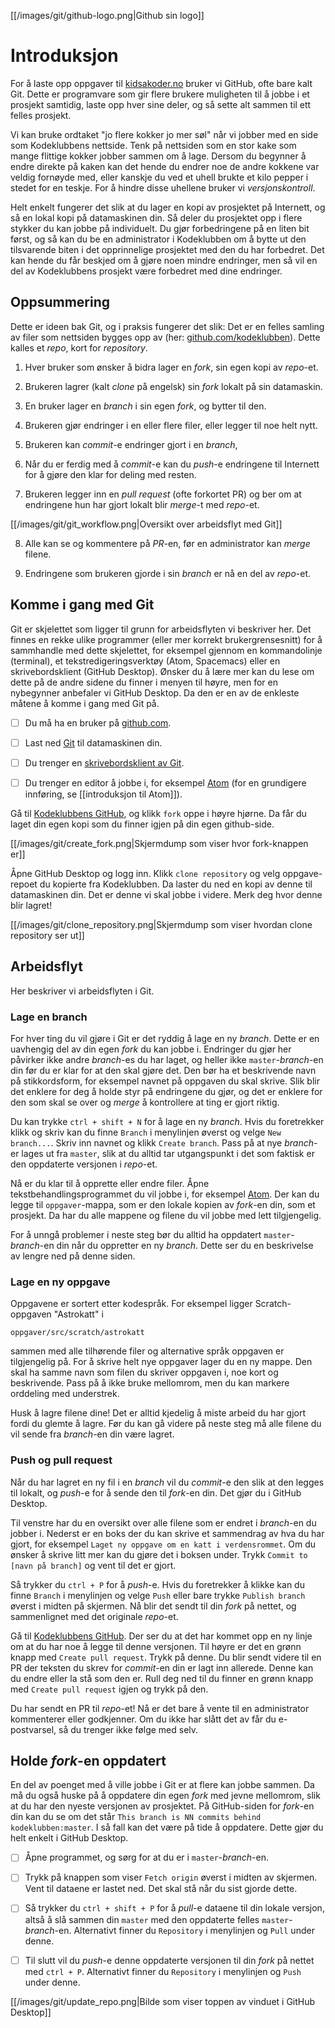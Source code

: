 
[[/images/git/github-logo.png|Github sin logo]]


# Introduksjon

For å laste opp oppgaver til [kidsakoder.no](http://oppgaver.kidsakoder.no)
bruker vi GitHub, ofte bare kalt Git. Dette er programvare som gir flere brukere
muligheten til å jobbe i et prosjekt samtidig, laste opp hver sine deler, og så
sette alt sammen til ett felles prosjekt.

Vi kan bruke ordtaket "jo flere kokker jo mer søl" når vi jobber med en side som
Kodeklubbens nettside. Tenk på nettsiden som en stor kake som mange flittige
kokker jobber sammen om å lage. Dersom du begynner å endre direkte på kaken kan
det hende du endrer noe de andre kokkene var veldig fornøyde med, eller kanskje
du ved et uhell brukte et kilo pepper i stedet for en teskje. For å hindre disse
uhellene bruker vi _versjonskontroll_.

Helt enkelt fungerer det slik at du lager en kopi av prosjektet på Internett, og
så en lokal kopi på datamaskinen din. Så deler du prosjektet opp i flere stykker
du kan jobbe på individuelt. Du gjør forbedringene på en liten bit først, og så
kan du be en administrator i Kodeklubben om å bytte ut den tilsvarende biten i
det opprinnelige prosjektet med den du har forbedret. Det kan hende du får
beskjed om å gjøre noen mindre endringer, men så vil en del av Kodeklubbens
prosjekt være forbedret med dine endringer.

## Oppsummering

Dette er ideen bak Git, og i praksis fungerer det slik: Det er en felles samling
av filer som nettsiden bygges opp av (her:
[github.com/kodeklubben](https://github.com/kodeklubben/oppgaver)). Dette kalles
et _repo_, kort for _repository_.

1. Hver bruker som ønsker å bidra lager en _fork_, sin egen kopi av _repo_-et.

2. Brukeren lagrer (kalt _clone_ på engelsk) sin _fork_ lokalt på sin
   datamaskin.

3. En bruker lager en _branch_ i sin egen _fork_, og bytter til den.

4. Brukeren gjør endringer i en eller flere filer, eller legger til noe helt nytt.

5. Brukeren kan _commit_-e endringer gjort i en _branch_,

6. Når du er ferdig med å _commit_-e kan du _push_-e endringene til Internett for
   å gjøre den klar for deling med resten.

7. Brukeren legger inn en _pull request_ (ofte forkortet PR) og ber om at
   endringene hun har gjort lokalt blir _merge_-t med _repo_-et.

  [[/images/git/git_workflow.png|Oversikt over arbeidsflyt med Git]]

8. Alle kan se og kommentere på _PR_-en, før en administrator kan _merge_
filene.

9. Endringene som brukeren gjorde i sin _branch_ er nå en del av _repo_-et.

## Komme i gang med Git

Git er skjelettet som ligger til grunn for arbeidsflyten vi beskriver her. Det
finnes en rekke ulike programmer (eller mer korrekt brukergrensesnitt) for å
sammhandle med dette skjelettet, for eksempel gjennom en kommandolinje
(terminal), et tekstredigeringsverktøy (Atom, Spacemacs) eller en
skrivebordsklient (GitHub Desktop). Ønsker du å lære mer kan du lese om dette på
de andre sidene du finner i menyen til høyre, men for en nybegynner anbefaler vi
GitHub Desktop. Da den er en av de enkleste måtene å komme i gang med Git på.

- [ ] Du må ha en bruker på [github.com](https://github.com/).

- [ ] Last ned [Git](https://git-scm.com/downloads) til datamaskinen din.

- [ ] Du trenger en [skrivebordsklient av Git](https://desktop.github.com/).

- [ ] Du trenger en editor å jobbe i, for eksempel [Atom](https://atom.io/) (for
      en grundigere innføring, se [[introduksjon til Atom]]).

Gå til [Kodeklubbens GitHub](https://github.com/kodeklubben/oppgaver), og klikk
`fork` oppe i høyre hjørne. Da får du laget din egen kopi som du finner igjen på
din egen github-side.

[[/images/git/create_fork.png|Skjermdump som viser hvor fork-knappen er]]

Åpne GitHub Desktop og logg inn. Klikk `clone repository` og velg oppgave-repoet
du kopierte fra Kodeklubben. Da laster du ned en kopi av denne til datamaskinen
din. Det er denne vi skal jobbe i videre. Merk deg hvor denne blir lagret!

[[/images/git/clone_repository.png|Skjermdump som viser hvordan clone repository ser ut]]

## Arbeidsflyt

Her beskriver vi arbeidsflyten i Git.

### Lage en branch

For hver ting du vil gjøre i Git er det ryddig å lage en ny _branch_. Dette er
en uavhengig del av din egen _fork_ du kan jobbe i. Endringer du gjør her
påvirker ikke andre _branch_-es du har laget, og heller ikke
`master`-_branch_-en din før du er klar for at den skal gjøre det. Den bør ha et
beskrivende navn på stikkordsform, for eksempel navnet på oppgaven du skal
skrive. Slik blir det enklere for deg å holde styr på endringene du gjør, og det
er enklere for den som skal se over og _merge_ å kontrollere at ting er gjort
riktig.

Du kan trykke `ctrl + shift + N` for å lage en ny _branch_. Hvis du foretrekker
klikk og skriv kan du finne `Branch` i menylinjen øverst og velge `New
branch...`. Skriv inn navnet og klikk `Create branch`. Pass på at nye
_branch_-er lages ut fra `master`, slik at du alltid tar utgangspunkt i det som
faktisk er den oppdaterte versjonen i _repo_-et.

Nå er du klar til å opprette eller endre filer. Åpne tekstbehandlingsprogrammet
du vil jobbe i, for eksempel [Atom](Introduksjon-til-Atom.md). Der kan du legge
til `oppgaver`-mappa, som er den lokale kopien av _fork_-en din, som et
prosjekt. Da har du alle mappene og filene du vil jobbe med lett tilgjengelig.

For å unngå problemer i neste steg bør du alltid ha oppdatert
`master`-_branch_-en din når du oppretter en ny _branch_. Dette ser du en
beskrivelse av lengre ned på denne siden.

### Lage en ny oppgave

Oppgavene er sortert etter kodespråk. For eksempel ligger Scratch-oppgaven
"Astrokatt" i

```
oppgaver/src/scratch/astrokatt
```

sammen med alle tilhørende filer og alternative språk oppgaven er tilgjengelig
på. For å skrive helt nye oppgaver lager du en ny mappe. Den skal ha samme navn
som filen du skriver oppgaven i, noe kort og beskrivende. Pass på å ikke bruke
mellomrom, men du kan markere orddeling med understrek.

Husk å lagre filene dine! Det er alltid kjedelig å miste arbeid du har gjort
fordi du glemte å lagre. Før du kan gå videre på neste steg må alle filene du
vil sende fra _branch_-en din være lagret.

### Push og pull request

Når du har lagret en ny fil i en _branch_ vil du _commit_-e den slik at den
legges til lokalt, og _push_-e for å sende den til _fork_-en din. Det gjør du i
GitHub Desktop.

Til venstre har du en oversikt over alle filene som er endret i _branch_-en du
jobber i. Nederst er en boks der du kan skrive et sammendrag av hva du har
gjort, for eksempel `Laget ny oppgave om en katt i verdensrommet`. Om du ønsker
å skrive litt mer kan du gjøre det i boksen under. Trykk `Commit to [navn på
branch]` og vent til det er gjort.

Så trykker du `ctrl + P` for å _push_-e. Hvis du foretrekker å klikke kan du
finne `Branch` i menylinjen og velge `Push` eller bare trykke `Publish branch`
øverst i midten på skjermen. Nå blir det sendt til din _fork_ på nettet, og
sammenlignet med det originale _repo_-et.

Gå til [Kodeklubbens GitHub](https://github.com/kodeklubben/oppgaver). Der ser
du at det har kommet opp en ny linje om at du har noe å legge til denne
versjonen. Til høyre er det en grønn knapp med `Create pull request`. Trykk på
denne. Du blir sendt videre til en PR der teksten du skrev for _commit_-en din
er lagt inn allerede. Denne kan du endre eller la stå som den er. Rull deg ned
til du finner en grønn knapp med `Create pull request` igjen og trykk på den.

Du har sendt en PR til _repo_-et! Nå er det bare å vente til en administrator
kommenterer eller godkjenner. Om du ikke har slått det av får du e-postvarsel,
så du trenger ikke følge med selv.

## Holde _fork_-en oppdatert

En del av poenget med å ville jobbe i Git er at flere kan jobbe sammen. Da må du
også huske på å oppdatere din egen _fork_ med jevne mellomrom, slik at du har
den nyeste versjonen av prosjektet. På GitHub-siden for _fork_-en din kan du se
om det står `This branch is NN commits behind kodeklubben:master`. I så fall kan
det være på tide å oppdatere. Dette gjør du helt enkelt i GitHub Desktop.

- [ ] Åpne programmet, og sørg for at du er i `master`-_branch_-en.

- [ ] Trykk på knappen som viser `Fetch origin` øverst i midten av skjermen.
  Vent til dataene er lastet ned. Det skal stå når du sist gjorde dette.

- [ ] Så trykker du `ctrl + shift + P` for å _pull_-e dataene til din lokale
  versjon, altså å slå sammen din `master` med den oppdaterte felles
  `master`-_branch_-en. Alternativt finner du `Repository` i menylinjen og
  `Pull` under denne.

- [ ] Til slutt vil du _push_-e denne oppdaterte versjonen til din _fork_ på
  nettet med `ctrl + P`. Alternativt finner du `Repository` i menylinjen og
  `Push` under denne.

[[/images/git/update_repo.png|Bilde som viser toppen av vinduet i GitHub Desktop]]
